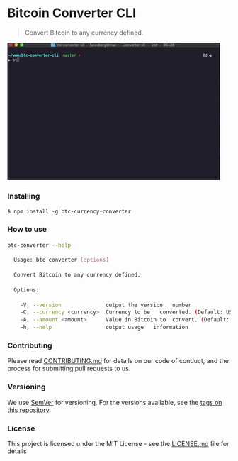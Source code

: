# Bitcoin Converter CLI

> Convert Bitcoin to any currency defined.

![Example CLI running](img/btc-converter.gif)

### Installing

```
$ npm install -g btc-currency-converter
```

### How to use

```sh
btc-converter --help

  Usage: btc-converter [options]

  Convert Bitcoin to any currency defined.

  Options:

    -V, --version              output the version   number
    -C, --currency <currency>  Currency to be   converted. (Default: USD)
    -A, --amount <amount>      Value in Bitcoin to  convert. (Default: 1)
    -h, --help                 output usage   information
```

### Contributing

Please read [CONTRIBUTING.md](https://gist.github.com/PurpleBooth/b24679402957c63ec426) for details on our code of conduct, and the process for submitting pull requests to us.

### Versioning

We use [SemVer](http://semver.org/) for versioning. For the versions available, see the [tags on this repository](https://github.com/your/project/tags).

### License

This project is licensed under the MIT License - see the [LICENSE.md](LICENSE.md) file for details
